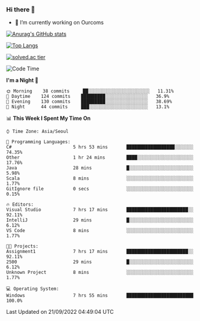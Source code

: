 ### Hi there 👋

- 🔭 I’m currently working on Ourcoms

<!--
**Rhange/Rhange** is a ✨ _special_ ✨ repository because its `README.md` (this file) appears on your GitHub profile.

Here are some ideas to get you started:

- 🌱 I’m currently learning ...
- 👯 I’m looking to collaborate on ...
- 🤔 I’m looking for help with ...
- 💬 Ask me about ...
- 📫 How to reach me: ...
- 😄 Pronouns: ...
- ⚡ Fun fact: ...
-->

[![Anurag's GitHub stats](https://github-readme-stats.vercel.app/api?username=rhange&show_icons=true&theme=gruvbox)](https://github.com/anuraghazra/github-readme-stats)

[![Top Langs](https://github-readme-stats.vercel.app/api/top-langs/?username=rhange&layout=compact&theme=gruvbox)](https://github.com/anuraghazra/github-readme-stats)

[![solved.ac tier](http://mazassumnida.wtf/api/generate_badge?boj=rhange0511)](https://solved.ac/rhange0511)

  <!--START_SECTION:waka-->
![Code Time](http://img.shields.io/badge/Code%20Time-534%20hrs%2053%20mins-blue)

**I'm a Night 🦉** 

```text
🌞 Morning    38 commits     ██░░░░░░░░░░░░░░░░░░░░░░░   11.31% 
🌆 Daytime    124 commits    █████████░░░░░░░░░░░░░░░░   36.9% 
🌃 Evening    130 commits    █████████░░░░░░░░░░░░░░░░   38.69% 
🌙 Night      44 commits     ███░░░░░░░░░░░░░░░░░░░░░░   13.1%

```


📊 **This Week I Spent My Time On** 

```text
⌚︎ Time Zone: Asia/Seoul

💬 Programming Languages: 
C#                       5 hrs 53 mins       ██████████████████░░░░░░░   74.35% 
Other                    1 hr 24 mins        ████░░░░░░░░░░░░░░░░░░░░░   17.76% 
Java                     28 mins             █░░░░░░░░░░░░░░░░░░░░░░░░   5.98% 
Scala                    8 mins              ░░░░░░░░░░░░░░░░░░░░░░░░░   1.77% 
GitIgnore file           0 secs              ░░░░░░░░░░░░░░░░░░░░░░░░░   0.15%

🔥 Editors: 
Visual Studio            7 hrs 17 mins       ███████████████████████░░   92.11% 
IntelliJ                 29 mins             █░░░░░░░░░░░░░░░░░░░░░░░░   6.12% 
VS Code                  8 mins              ░░░░░░░░░░░░░░░░░░░░░░░░░   1.77%

🐱‍💻 Projects: 
Assignment1              7 hrs 17 mins       ███████████████████████░░   92.11% 
2500                     29 mins             █░░░░░░░░░░░░░░░░░░░░░░░░   6.12% 
Unknown Project          8 mins              ░░░░░░░░░░░░░░░░░░░░░░░░░   1.77%

💻 Operating System: 
Windows                  7 hrs 55 mins       █████████████████████████   100.0%

```


 Last Updated on 21/09/2022 04:49:04 UTC
<!--END_SECTION:waka-->

